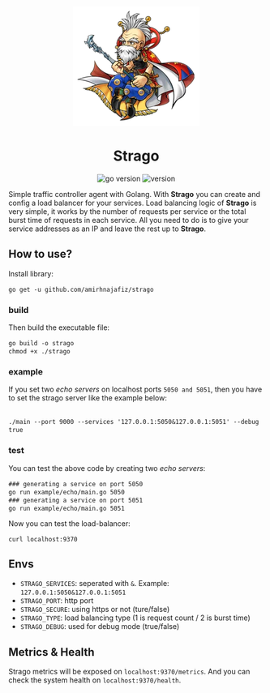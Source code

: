 <p align="center">
  <img src="assets/strago.webp" alt="logo" />
</p>

<h1 align="center">
    Strago
</h1>

<p align="center">
    <img src="https://img.shields.io/badge/Go-1.20-00ADD8?style=for-the-badge&logo=go" alt="go version" />
    <img src="https://img.shields.io/badge/Version-0.1.0-green?style=for-the-badge&logo=github" alt="version" />
</p>

Simple traffic controller agent with Golang. With **Strago** you can create and config a load balancer
for your services. Load balancing logic of **Strago** is very simple, it works by the number of requests per service
or the total burst time of requests in each service. 
All you need to do is to give your service addresses as an IP and leave the rest up to **Strago**.

## How to use?

Install library:

```shell
go get -u github.com/amirhnajafiz/strago
```

### build

Then build the executable file:

```shell
go build -o strago
chmod +x ./strago
```

### example

If you set two _echo servers_ on localhost ports ```5050 and 5051```, then
you have to set the strago server like the example below:

```shell

./main --port 9000 --services '127.0.0.1:5050&127.0.0.1:5051' --debug true
```

### test

You can test the above code by creating two _echo servers_:

```shell
### generating a service on port 5050
go run example/echo/main.go 5050
### generating a service on port 5051
go run example/echo/main.go 5051
```

Now you can test the load-balancer:

```shell
curl localhost:9370
```

## Envs

- ```STRAGO_SERVICES```: seperated with ```&```. Example: ```127.0.0.1:5050&127.0.0.1:5051```
- ```STRAGO_PORT```: http port
- ```STRAGO_SECURE```: using https or not (ture/false)
- ```STRAGO_TYPE```: load balancing type (1 is request count / 2 is burst time)
- ```STRAGO_DEBUG```: used for debug mode (true/false)

## Metrics & Health

Strago metrics will be exposed on ```localhost:9370/metrics```. And you can check the system
health on ```localhost:9370/health```.
